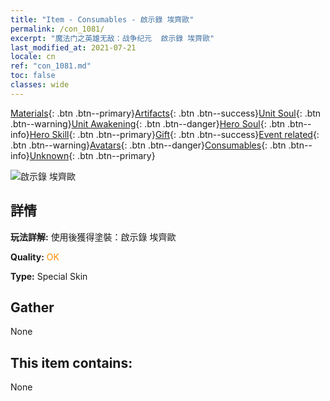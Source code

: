 ```yaml
---
title: "Item - Consumables - 啟示錄 埃齊歐"
permalink: /con_1081/
excerpt: "魔法门之英雄无敌：战争纪元  啟示錄 埃齊歐"
last_modified_at: 2021-07-21
locale: cn
ref: "con_1081.md"
toc: false
classes: wide
---
```

 [Materials](/ItemsCN/){: .btn .btn--primary}[Artifacts](/ItemsCN/Artifacts/){: .btn .btn--success}[Unit Soul](/ItemsCN/UnitSoul/){: .btn .btn--warning}[Unit Awakening](/ItemsCN/UnitAwakening/){: .btn .btn--danger}[Hero Soul](/ItemsCN/HeroSoul/){: .btn .btn--info}[Hero Skill](/ItemsCN/HeroSkill/){: .btn .btn--primary}[Gift](/ItemsCN/Gift/){: .btn .btn--success}[Event related](/ItemsCN/Events/){: .btn .btn--warning}[Avatars](/ItemsCN/Avatars/){: .btn .btn--danger}[Consumables](/ItemsCN/Consumables/){: .btn .btn--info}[Unknown](/ItemsCN/Unknown/){: .btn .btn--primary}

 ![啟示錄 埃齊歐](/images/h/h_Ezio1.jpg)

## 詳情
 **玩法詳解:** 使用後獲得塗裝：啟示錄 埃齊歐

 **Quality:** <span style="color: #FF8C00">OK</span>

 **Type:** Special Skin

## Gather

  None

## This item contains:

  None

